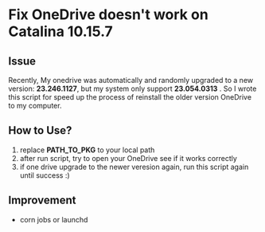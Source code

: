 # Fix OneDrive doesn't work on Catalina 10.15.7

## Issue

Recently, My onedrive was automatically and randomly upgraded to a new version: **23.246.1127**, but my system only support **23.054.0313** . So I wrote this script for speed up the process of reinstall the older version OneDrive to my computer.

## How to Use?

1. replace **PATH_TO_PKG** to your local path
2. after run script, try to open your OneDrive see if it works correctly
3. if one drive upgrade to the newer veresion again, run this script again until success :)

## Improvement

- corn jobs or launchd
